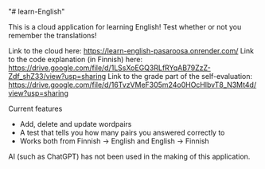 "# learn-English"

This is a cloud application for learning English! Test whether or not you
remember the translations!

Link to the cloud here: https://learn-english-pasaroosa.onrender.com/
Link to the code explanation (in Finnish) here: https://drive.google.com/file/d/1LSsXoEGQ3RLfRYqAB79ZzZ-Zdf_shZ33/view?usp=sharing
Link to the grade part of the self-evaluation: https://drive.google.com/file/d/16TvzVMeF305m24o0HOcHlbvT8_N3Mt4d/view?usp=sharing

Current features

- Add, delete and update wordpairs
- A test that tells you how many pairs you answered correctly to
- Works both from Finnish -> English and English -> Finnish

AI (such as ChatGPT) has not been used in the making of this application.
